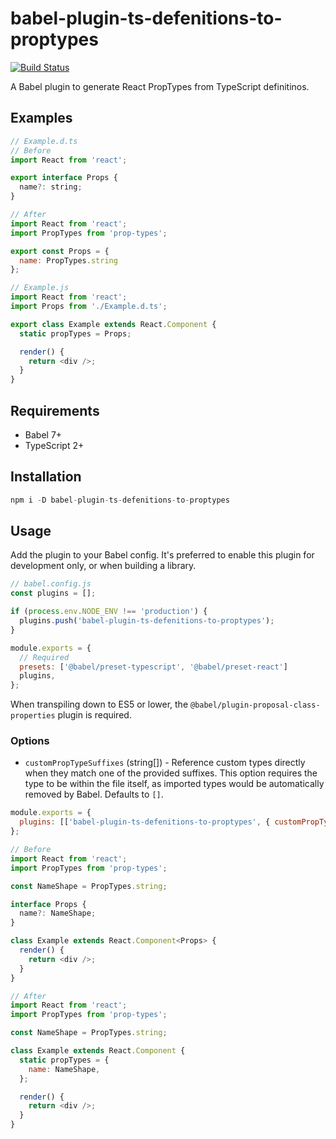# babel-plugin-ts-defenitions-to-proptypes

[![Build Status](https://travis-ci.org/ruslankhh/babel-plugin-ts-defenitions-to-proptypes.svg?branch=master)](https://travis-ci.org/ruslankhh/babel-plugin-ts-defenitions-to-proptypes)

A Babel plugin to generate React PropTypes from TypeScript definitinos.

## Examples

```js
// Example.d.ts
// Before
import React from 'react';

export interface Props {
  name?: string;
}

// After
import React from 'react';
import PropTypes from 'prop-types';

export const Props = {
  name: PropTypes.string
};
```

```js
// Example.js
import React from 'react';
import Props from './Example.d.ts';

export class Example extends React.Component {
  static propTypes = Props;

  render() {
    return <div />;
  }
}
```

## Requirements

- Babel 7+
- TypeScript 2+

## Installation

```js
npm i -D babel-plugin-ts-defenitions-to-proptypes
```

## Usage

Add the plugin to your Babel config. It's preferred to enable this plugin for development only, or
when building a library.

```js
// babel.config.js
const plugins = [];

if (process.env.NODE_ENV !== 'production') {
  plugins.push('babel-plugin-ts-defenitions-to-proptypes');
}

module.exports = {
  // Required
  presets: ['@babel/preset-typescript', '@babel/preset-react']
  plugins,
};
```

When transpiling down to ES5 or lower, the `@babel/plugin-proposal-class-properties` plugin is
required.

### Options

- `customPropTypeSuffixes` (string[]) - Reference custom types directly when they match one of the
  provided suffixes. This option requires the type to be within the file itself, as imported types
  would be automatically removed by Babel. Defaults to `[]`.

```js
module.exports = {
  plugins: [['babel-plugin-ts-defenitions-to-proptypes', { customPropTypeSuffixes: ['Shape'] }]],
};
```

```js
// Before
import React from 'react';
import PropTypes from 'prop-types';

const NameShape = PropTypes.string;

interface Props {
  name?: NameShape;
}

class Example extends React.Component<Props> {
  render() {
    return <div />;
  }
}

// After
import React from 'react';
import PropTypes from 'prop-types';

const NameShape = PropTypes.string;

class Example extends React.Component {
  static propTypes = {
    name: NameShape,
  };

  render() {
    return <div />;
  }
}
```
